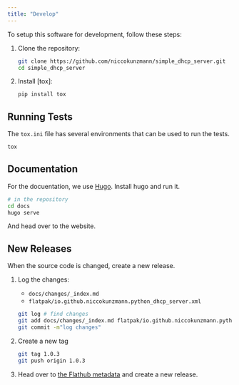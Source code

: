 ```yaml
---
title: "Develop"
---
```


To setup this software for development, follow these steps:

1. Clone the repository:

    ```sh
    git clone https://github.com/niccokunzmann/simple_dhcp_server.git
    cd simple_dhcp_server
    ```

2. Install [tox]:

    ```sh
    pip install tox
    ```

## Running Tests

The `tox.ini` file has several environments that can be used to run the tests.

```sh
tox
```

## Documentation

For the docuentation, we use [Hugo].
Install hugo and run it.

```sh
# in the repository
cd docs
hugo serve
```

And head over to the website.

## New Releases

When the source code is changed, create a new release.

1. Log the changes:

    - `docs/changes/_index.md`
    - `flatpak/io.github.niccokunzmann.python_dhcp_server.xml`

    ```sh
    git log # find changes
    git add docs/changes/_index.md flatpak/io.github.niccokunzmann.python_dhcp_server.xml
    git commit -m"log changes"
    ```

2. Create a new tag

    ```sh
    git tag 1.0.3
    git push origin 1.0.3
    ```

3. Head over to [the Flathub metadata](https://github.com/niccokunzmann/io.github.niccokunzmann.python_dhcp_server/)
   and create a new release.


[Hugo]: https://gohugo.io/
